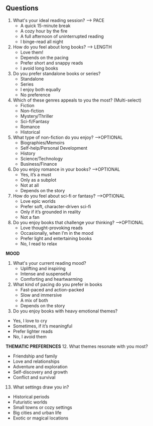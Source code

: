 

## Questions
1. What's your ideal reading session? --> PACE
   * A quick 15-minute break
   * A cozy hour by the fire
   * A full afternoon of uninterrupted reading
   * I binge-read all night
2. How do you feel about long books? --> LENGTH
   * Love them!
   * Depends on the pacing
   * Prefer short and snappy reads
   * I avoid long books
3. Do you prefer standalone books or series?
   * Standalone
   * Series
   * I enjoy both equally
   * No preference
4. Which of these genres appeals to you the most? (Multi-select)
   * Fiction
   * Non-fiction
   * Mystery/Thriller
   * Sci-fi/Fantasy
   * Romance
   * Historical
5. What type of non-fiction do you enjoy? -->OPTIONAL
   * Biographies/Memoirs
   * Self-help/Personal Development
   * History
   * Science/Technology
   * Business/Finance
6. Do you enjoy romance in your books? -->OPTIONAL
   * Yes, it’s a must
   * Only as a subplot
   * Not at all
   * Depends on the story
7. How do you feel about sci-fi or fantasy? -->OPTIONAL
   * Love epic worlds
   * Prefer soft, character-driven sci-fi
   * Only if it’s grounded in reality
   * Not a fan
8. Do you enjoy books that challenge your thinking? -->OPTIONAL
   * Love thought-provoking reads
   * Occasionally, when I’m in the mood
   * Prefer light and entertaining books
   * No, I read to relax
  
**MOOD**
1. What's your current reading mood?
    * Uplifting and inspiring
    * Intense and suspenseful
    * Comforting and heartwarming
2.  What kind of pacing do you prefer in books
    * Fast-paced and action-packed
    * Slow and immersive
    * A mix of both
    * Depends on the story
3.  Do you enjoy books with heavy emotional themes?
* Yes, I love to cry
* Sometimes, if it’s meaningful
* Prefer lighter reads
* No, I avoid them

**THEMATIC PREFERENCES**
12. What themes resonate with you most?
* Friendship and family
* Love and relationships
* Adventure and exploration
* Self-discovery and growth
* Conflict and survival
13. What settings draw you in?
* Historical periods
* Futuristic worlds
* Small towns or cozy settings
* Big cities and urban life
* Exotic or magical locations
